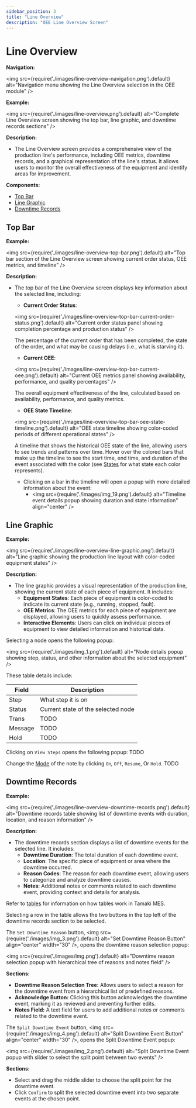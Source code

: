 ```yaml
---
sidebar_position: 3
title: "Line Overview"
description: "OEE Line Overview Screen"
---
```


# Line Overview

**Navigation:**

<img src={require('./images/line-overview-navigation.png').default} alt="Navigation menu showing the Line Overview selection in the OEE module" />

**Example:**

<img src={require('./images/line-overview.png').default} alt="Complete Line Overview screen showing the top bar, line graphic, and downtime records sections" />

**Description:**
- The Line Overview screen provides a comprehensive view of the production line's performance, including OEE metrics, downtime records, and a graphical representation of the line's status. It allows users to monitor the overall effectiveness of the equipment and identify areas for improvement.

**Components:**
- [Top Bar](#top-bar)
- [Line Graphic](#line-graphic)
- [Downtime Records](#downtime-records)

## Top Bar
**Example:**

<img src={require('./images/line-overview-top-bar.png').default} alt="Top bar section of the Line Overview screen showing current order status, OEE metrics, and timeline" />

**Description:**
- The top bar of the Line Overview screen displays key information about the selected line, including:
  - **Current Order Status**: 
  
  <img src={require('./images/line-overview-top-bar-current-order-status.png').default} alt="Current order status panel showing completion percentage and production status" />
  
  The percentage of the current order that has been completed, the state of the order, and what may be causing delays (i.e., what is starving it).

  - **Current OEE**:
  
  <img src={require('./images/line-overview-top-bar-current-oee.png').default} alt="Current OEE metrics panel showing availability, performance, and quality percentages" />
  
  The overall equipment effectiveness of the line, calculated based on availability, performance, and quality metrics.

  - **OEE State Timeline**:
  
  <img src={require('./images/line-overview-top-bar-oee-state-timeline.png').default} alt="OEE state timeline showing color-coded periods of different operational states" />
  
  A timeline that shows the historical OEE state of the line, allowing users to see trends and patterns over time. Hover over the colored bars that make up the timeline to see the start time, end time, and duration of the event associated with the color (see [States](setup#states) for what state each color represents).
  
    - Clicking on a bar in the timeline will open a popup with more detailed information about the event:
      - <img src={require('./images/img_19.png').default} alt="Timeline event details popup showing duration and state information" align="center" />
  
## Line Graphic
**Example:**

<img src={require('./images/line-overview-line-graphic.png').default} alt="Line graphic showing the production line layout with color-coded equipment states" />

**Description:**
- The line graphic provides a visual representation of the production line, showing the current state of each piece of equipment. It includes:
  - **Equipment States**: Each piece of equipment is color-coded to indicate its current state (e.g., running, stopped, fault).
  - **OEE Metrics**: The OEE metrics for each piece of equipment are displayed, allowing users to quickly assess performance.
  - **Interactive Elements**: Users can click on individual pieces of equipment to view detailed information and historical data.

Selecting a node opens the following popup:

<img src={require('./images/img_1.png').default} alt="Node details popup showing step, status, and other information about the selected equipment" />

These table details include:

| **Field** | **Description**                    |
|-----------|------------------------------------|
| Step      | What step it is on                 |
| Status    | Current state of the selected node |
| Trans     | TODO                               |
| Message   | TODO                               |
| Hold      | TODO                               |

Clicking on `View Steps` opens the following popup:
TODO

Change the [Mode](setup#modes) of the note by clicking `On`, `Off`, `Resume`, Or `Hold`. TODO

## Downtime Records
**Example:**

<img src={require('./images/line-overview-downtime-records.png').default} alt="Downtime records table showing list of downtime events with duration, location, and reason information" />

**Description:**
- The downtime records section displays a list of downtime events for the selected line. It includes:
  - **Downtime Duration**: The total duration of each downtime event.
  - **Location**: The specific piece of equipment or area where the downtime occurred.
  - **Reason Codes**: The reason for each downtime event, allowing users to categorize and analyze downtime causes.
  - **Notes**: Additional notes or comments related to each downtime event, providing context and details for analysis.

Refer to [tables](TODO) for information on how tables work in Tamaki MES.

Selecting a row in the table allows the two buttons in the top left of the downtime records section to be selected.

The `Set Downtime Reason` button, <img src={require('./images/img_3.png').default} alt="Set Downtime Reason Button" align="center" width="30" />, opens the downtime reason selection popup:

<img src={require('./images/img.png').default} alt="Downtime reason selection popup with hierarchical tree of reasons and notes field" />

**Sections:**
- **Downtime Reason Selection Tree:** Allows users to select a reason for the downtime event from a hierarchical list of predefined reasons.
- **Acknowledge Button:** Clicking this button acknowledges the downtime event, marking it as reviewed and preventing further edits.
- **Notes Field:** A text field for users to add additional notes or comments related to the downtime event.

The `Split Downtime Event` button, <img src={require('./images/img_4.png').default} alt="Split Downtime Event Button" align="center" width="30" />, opens the Split Downtime Event popup:

<img src={require('./images/img_2.png').default} alt="Split Downtime Event popup with slider to select the split point between two events" />

**Sections:**

- Select and drag the middle slider to choose the split point for the downtime event.
- Click `Confirm` to split the selected downtime event into two separate events at the chosen point.
